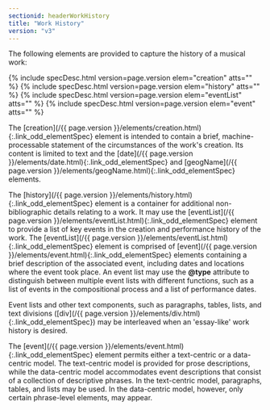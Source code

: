 ```yaml
---
sectionid: headerWorkHistory
title: "Work History"
version: "v3"
---
```




The following elements are provided to capture the history of a musical work:



{% include specDesc.html version=page.version elem="creation" atts="" %}
{% include specDesc.html version=page.version elem="history" atts="" %}
{% include specDesc.html version=page.version elem="eventList" atts="" %}
{% include specDesc.html version=page.version elem="event" atts="" %}



The [creation](/{{ page.version }}/elements/creation.html){:.link_odd_elementSpec} element is intended to contain a brief,
machine-processable statement of the circumstances of the work's creation. Its content
is
limited to text and the [date](/{{ page.version }}/elements/date.html){:.link_odd_elementSpec} and [geogName](/{{ page.version }}/elements/geogName.html){:.link_odd_elementSpec}
elements.

The [history](/{{ page.version }}/elements/history.html){:.link_odd_elementSpec} element is a container for additional non-bibliographic
details relating to a work. It may use the [eventList](/{{ page.version }}/elements/eventList.html){:.link_odd_elementSpec} element to
provide a list of key events in the creation and performance history of the work.
The [eventList](/{{ page.version }}/elements/eventList.html){:.link_odd_elementSpec} element is comprised of [event](/{{ page.version }}/elements/event.html){:.link_odd_elementSpec} elements
containing a brief description of the associated event, including dates and locations
where
the event took place. An event list may use the **@type** attribute to distinguish
between multiple event lists with different functions, such as a list of events in
the
compositional process and a list of performance dates.

Event lists and other text components, such as paragraphs, tables, lists, and text
divisions ([div](/{{ page.version }}/elements/div.html){:.link_odd_elementSpec}) may be interleaved when an 'essay-like' work history
is desired.

The [event](/{{ page.version }}/elements/event.html){:.link_odd_elementSpec} element permits either a text-centric or a data-centric
model. The text-centric model is provided for prose descriptions, while the data-centric
model accommodates event descriptions that consist of a collection of descriptive
phrases.
In the text-centric model, paragraphs, tables, and lists may be used. In the data-centric
model, however, only certain phrase-level elements, may appear.

